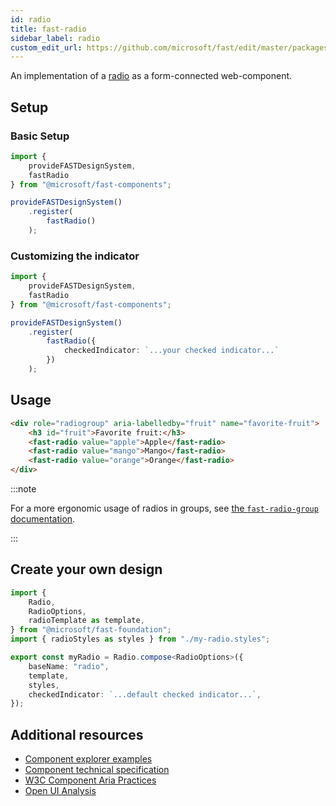 ```yaml
---
id: radio
title: fast-radio
sidebar_label: radio
custom_edit_url: https://github.com/microsoft/fast/edit/master/packages/web-components/fast-foundation/src/radio/README.md
---
```


An implementation of a [radio](https://developer.mozilla.org/en-US/docs/Web/HTML/Element/input/radio) as a form-connected web-component.

## Setup

### Basic Setup

```ts
import {
    provideFASTDesignSystem,
    fastRadio
} from "@microsoft/fast-components";

provideFASTDesignSystem()
    .register(
        fastRadio()
    );
```

### Customizing the indicator

```ts
import {
    provideFASTDesignSystem,
    fastRadio
} from "@microsoft/fast-components";

provideFASTDesignSystem()
    .register(
        fastRadio({
            checkedIndicator: `...your checked indicator...`
        })
    );
```

## Usage

```html live
<div role="radiogroup" aria-labelledby="fruit" name="favorite-fruit">
    <h3 id="fruit">Favorite fruit:</h3>
    <fast-radio value="apple">Apple</fast-radio>
    <fast-radio value="mango">Mango</fast-radio>
    <fast-radio value="orange">Orange</fast-radio>
</div>
 ```

:::note

For a more ergonomic usage of radios in groups, see [the `fast-radio-group` documentation](/docs/components/radio-group).

:::

## Create your own design

```ts
import {
    Radio,
    RadioOptions,
    radioTemplate as template,
} from "@microsoft/fast-foundation";
import { radioStyles as styles } from "./my-radio.styles";

export const myRadio = Radio.compose<RadioOptions>({
    baseName: "radio",
    template,
    styles,
    checkedIndicator: `...default checked indicator...`,
});
```

## Additional resources

* [Component explorer examples](https://explore.fast.design/components/fast-radio)
* [Component technical specification](https://github.com/microsoft/fast/blob/master/packages/web-components/fast-foundation/src/radio/radio.spec.md)
* [W3C Component Aria Practices](https://www.w3.org/TR/wai-aria/#radio)
* [Open UI Analysis](https://open-ui.org/components/radio-button.research)